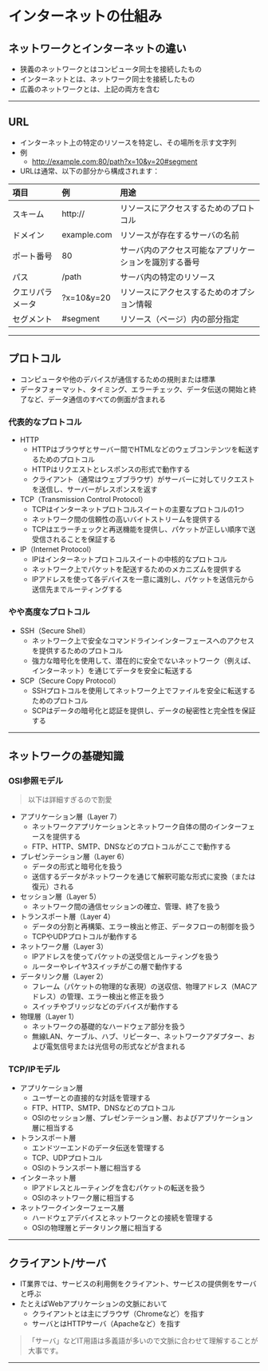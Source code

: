 # インターネットの仕組み

## ネットワークとインターネットの違い

+ 狭義のネットワークとはコンピュータ同士を接続したもの
+ インターネットとは、ネットワーク同士を接続したもの
+ 広義のネットワークとは、上記の両方を含む

---

## URL

+ インターネット上の特定のリソースを特定し、その場所を示す文字列
+ 例
    + http://example.com:80/path?x=10&y=20#segment
+ URLは通常、以下の部分から構成されます：


|項目|例|用途|
|:--|:--|:--|
|スキーム|http://|リソースにアクセスするためのプロトコル|
|ドメイン|example.com|リソースが存在するサーバの名前|
|ポート番号|80|サーバ内のアクセス可能なアプリケーションを識別する番号|
|パス|/path|サーバ内の特定のリソース|
|クエリパラメータ|?x=10&y=20|リソースにアクセスするためのオプション情報|
|セグメント|#segment|リソース（ページ）内の部分指定|

---

## プロトコル

+ コンピュータや他のデバイスが通信するための規則または標準
+ データフォーマット、タイミング、エラーチェック、データ伝送の開始と終了など、データ通信のすべての側面が含まれる

### 代表的なプロトコル

+ HTTP
    + HTTPはブラウザとサーバー間でHTMLなどのウェブコンテンツを転送するためのプロトコル
    + HTTPはリクエストとレスポンスの形式で動作する
    + クライアント（通常はウェブブラウザ）がサーバーに対してリクエストを送信し、サーバーがレスポンスを返す
+ TCP（Transmission Control Protocol）
    + TCPはインターネットプロトコルスイートの主要なプロトコルの1つ
    + ネットワーク間の信頼性の高いバイトストリームを提供する
    + TCPはエラーチェックと再送機能を提供し、パケットが正しい順序で送受信されることを保証する
+ IP（Internet Protocol）
    + IPはインターネットプロトコルスイートの中核的なプロトコル
    + ネットワーク上でパケットを配送するためのメカニズムを提供する
    + IPアドレスを使って各デバイスを一意に識別し、パケットを送信元から送信先までルーティングする

### やや高度なプロトコル

+ SSH（Secure Shell）
    + ネットワーク上で安全なコマンドラインインターフェースへのアクセスを提供するためのプロトコル
    + 強力な暗号化を使用して、潜在的に安全でないネットワーク（例えば、インターネット）を通じてデータを安全に転送する
+ SCP（Secure Copy Protocol）
    + SSHプロトコルを使用してネットワーク上でファイルを安全に転送するためのプロトコル
    + SCPはデータの暗号化と認証を提供し、データの秘密性と完全性を保証する


---

## ネットワークの基礎知識

### OSI参照モデル

> 以下は詳細すぎるので割愛

+ アプリケーション層（Layer 7）
    + ネットワークアプリケーションとネットワーク自体の間のインターフェースを提供する
    + FTP、HTTP、SMTP、DNSなどのプロトコルがここで動作する
+ プレゼンテーション層（Layer 6）
    + データの形式と暗号化を扱う
    + 送信するデータがネットワークを通じて解釈可能な形式に変換（または復元）される
+ セッション層（Layer 5）
    + ネットワーク間の通信セッションの確立、管理、終了を扱う
+ トランスポート層（Layer 4）
    + データの分割と再構築、エラー検出と修正、データフローの制御を扱う
    + TCPやUDPプロトコルが動作する
+ ネットワーク層（Layer 3）
    + IPアドレスを使ってパケットの送受信とルーティングを扱う
    + ルーターやレイヤ3スイッチがこの層で動作する
+ データリンク層（Layer 2）
    + フレーム（パケットの物理的な表現）の送収信、物理アドレス（MACアドレス）の管理、エラー検出と修正を扱う
    + スイッチやブリッジなどのデバイスが動作する
+ 物理層（Layer 1）
    + ネットワークの基礎的なハードウェア部分を扱う
    + 無線LAN、ケーブル、ハブ、リピーター、ネットワークアダプター、および電気信号または光信号の形式などが含まれる

### TCP/IPモデル

+ アプリケーション層
    + ユーザーとの直接的な対話を管理する
    + FTP、HTTP、SMTP、DNSなどのプロトコル
    + OSIのセッション層、プレゼンテーション層、およびアプリケーション層に相当する
+ トランスポート層
    + エンドツーエンドのデータ伝送を管理する
    + TCP、UDPプロトコル
    + OSIのトランスポート層に相当する
+ インターネット層
    + IPアドレスとルーティングを含むパケットの転送を扱う
    + OSIのネットワーク層に相当する
+ ネットワークインターフェース層
    + ハードウェアデバイスとネットワークとの接続を管理する
    + OSIの物理層とデータリンク層に相当する

---

## クライアント/サーバ

+ IT業界では、サービスの利用側をクライアント、サービスの提供側をサーバと呼ぶ
+ たとえばWebアプリケーションの文脈において
    + クライアントとは主にブラウザ（Chromeなど）を指す
    + サーバとはHTTPサーバ（Apacheなど）を指す

> 「サーバ」などIT用語は多義語が多いので文脈に合わせて理解することが大事です。

---

